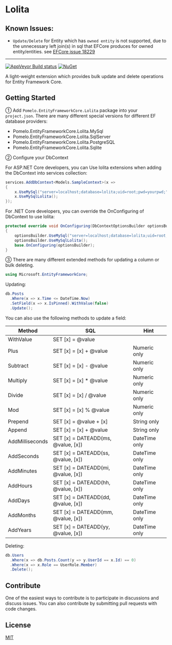 # Lolita


## Known Issues:

* `Update/Delete` for Entity which has `owned entity` is not supported, due to the unnecessary left join(s) in sql that EFCore produces for owned entity/entities. see [EFCore issue 18229](https://github.com/dotnet/efcore/issues/18299)

----

[![AppVeyor Build status](https://ci.appveyor.com/api/projects/status/1h9n86igvdk2ku56?svg=true)](https://ci.appveyor.com/project/he1a2s0/lolita)
[![NuGet](https://img.shields.io/nuget/v/Pomelo.EntityFrameworkCore.Lolita2.svg?style=flat-square&label=nuget)](https://www.nuget.org/packages/Pomelo.EntityFrameworkCore.Lolita2/) 

A light-weight extension which provides bulk update and delete operations for Entity Framework Core.

## Getting Started

① Add `Pomelo.EntityFrameworkCore.Lolita` package into your `project.json`. There are many different special versions for different EF database providers:

- Pomelo.EntityFrameworkCore.Lolita.MySql
- Pomelo.EntityFrameworkCore.Lolita.SqlServer
- Pomelo.EntityFrameworkCore.Lolita.PostgreSQL
- Pomelo.EntityFrameworkCore.Lolita.Sqlite

② Configure your DbContext

For ASP.NET Core developers, you can Use lolita extensions when adding the DbContext into services collection:

```c#
services.AddDbContext<Models.SampleContext>(x =>
{
    x.UseMySql("server=localhost;database=lolita;uid=root;pwd=yourpwd;");
    x.UseMySqlLolita();
});
```

For .NET Core developers, you can override the OnConfiguring of DbContext to use lolita:

```c#
protected override void OnConfiguring(DbContextOptionsBuilder optionsBuilder)
{
    optionsBuilder.UseMySql("server=localhost;database=lolita;uid=root;pwd=yourpwd;");
    optionsBuilder.UseMySqlLolita();
    base.OnConfiguring(optionsBuilder);
}
```

③ There are many different extended methods for updating a column or bulk deleting.

```c#
using Microsoft.EntityFrameworkCore;
```

Updating:

```c#
db.Posts
  .Where(x => x.Time <= DateTime.Now)
  .SetField(x => x.IsPinned).WithValue(false)
  .Update();
```

You can also use the following methods to update a field:

| Method | SQL | Hint |
|--------|-----|------|
|WithValue| SET [x] = @value |  |
|Plus| SET [x] = [x] + @value | Numeric only |
|Subtract| SET [x] = [x] - @value | Numeric only |
|Multiply| SET [x] = [x] * @value | Numeric only |
|Divide| SET [x] = [x] / @value | Numeric only |
|Mod| SET [x] = [x] % @value | Numeric only |
|Prepend| SET [x] = @value + [x] | String only |
|Append| SET [x] = [x] + @value | String only |
|AddMilliseconds| SET [x] = DATEADD(ms, @value, [x]) | DateTime only|
|AddSeconds| SET [x] = DATEADD(ss, @value, [x]) | DateTime only|
|AddMinutes| SET [x] = DATEADD(mi, @value, [x]) | DateTime only|
|AddHours| SET [x] = DATEADD(hh, @value, [x]) | DateTime only|
|AddDays| SET [x] = DATEADD(dd, @value, [x]) | DateTime only|
|AddMonths| SET [x] = DATEADD(mm, @value, [x]) | DateTime only|
|AddYears| SET [x] = DATEADD(yy, @value, [x]) | DateTime only|

Deleting:

```c#
db.Users
  .Where(x => db.Posts.Count(y => y.UserId == x.Id) == 0)
  .Where(x => x.Role == UserRole.Member)
  .Delete();
```

## Contribute

One of the easiest ways to contribute is to participate in discussions and discuss issues. You can also contribute by submitting pull requests with code changes.

## License

[MIT](https://github.com/PomeloFoundation/Lolita/blob/master/LICENSE)
